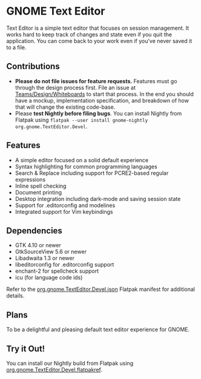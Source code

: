 # GNOME Text Editor

Text Editor is a simple text editor that focuses on session management.
It works hard to keep track of changes and state even if you quit the application.
You can come back to your work even if you've never saved it to a file.

## Contributions

 * __Please do not file issues for feature requests.__ Features must go through the design process first. File an issue at [Teams/Design/Whiteboards](https://gitlab.gnome.org/Teams/Design/whiteboards/) to start that process. In the end you should have a mockup, implementation specification, and breakdown of how that will change the existing code-base.
 * Please __test Nightly before filing bugs__. You can install Nightly from Flatpak using `flatpak --user install gnome-nightly org.gnome.TextEditor.Devel`.

## Features

 * A simple editor focused on a solid default experience
 * Syntax highlighting for common programming languages
 * Search & Replace including support for PCRE2-based regular expressions
 * Inline spell checking
 * Document printing
 * Desktop integration including dark-mode and saving session state
 * Support for .editorconfig and modelines
 * Integrated support for Vim keybindings

## Dependencies

 * GTK 4.10 or newer
 * GtkSourceView 5.6 or newer
 * Libadwaita 1.3 or newer
 * libeditorconfig for .editorconfig support
 * enchant-2 for spellcheck support
 * icu (for language code ids)

Refer to the [org.gnome.TextEditor.Devel.json](https://gitlab.gnome.org/GNOME/gnome-text-editor/tree/master/org.gnome.TextEditor.Devel.json) Flatpak manifest for additional details.

## Plans

To be a delightful and pleasing default text editor experience for GNOME.

## Try it Out!

You can install our Nightly build from Flatpak using [org.gnome.TextEditor.Devel.flatpakref](https://nightly.gnome.org/repo/appstream/org.gnome.TextEditor.Devel.flatpakref).
